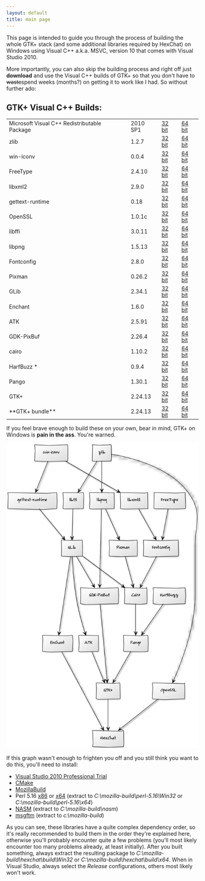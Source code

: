 ```yaml
---
layout: default
title: main page
---
```

This page is intended to guide you through the process of building the whole GTK+ stack (and some additional libraries required by HexChat) on Windows using Visual C++ a.k.a. MSVC, version 10 that comes with Visual Studio 2010.

More importantly, you can also skip the building process and right off just **download** and use the Visual C++ builds of GTK+ so that you don't have to <del>waste</del>spend weeks (months?) on getting it to work like I had. So without further ado:

## GTK+ Visual C++ Builds:

<table>

<tr>
<td>Microsoft Visual C++ Redistributable Package&nbsp;&nbsp;</td>
<td>2010 SP1</td>
<td><a href="">32 bit</a></td>
<td><a href="">64 bit</a></td>
</tr>

<tr class="even">
<td>zlib</td>
<td>1.2.7</td>
<td><a href="">32 bit</a></td>
<td><a href="">64 bit</a></td>
</tr>

<tr>
<td>win-iconv</td>
<td>0.0.4</td>
<td><a href="">32 bit</a></td>
<td><a href="">64 bit</a></td>
</tr>

<tr>
<td>FreeType</td>
<td>2.4.10</td>
<td><a href="">32 bit</a></td>
<td><a href="">64 bit</a></td>
</tr>

<tr>
<td>libxml2</td>
<td>2.9.0</td>
<td><a href="">32 bit</a></td>
<td><a href="">64 bit</a></td>
</tr>

<tr>
<td>gettext-runtime</td>
<td>0.18</td>
<td><a href="">32 bit</a></td>
<td><a href="">64 bit</a></td>
</tr>

<tr>
<td>OpenSSL</td>
<td>1.0.1c</td>
<td><a href="">32 bit</a></td>
<td><a href="">64 bit</a></td>
</tr>

<tr>
<td>libffi</td>
<td>3.0.11</td>
<td><a href="">32 bit</a></td>
<td><a href="">64 bit</a></td>
</tr>

<tr>
<td>libpng</td>
<td>1.5.13</td>
<td><a href="">32 bit</a></td>
<td><a href="">64 bit</a></td>
</tr>

<tr>
<td>Fontconfig</td>
<td>2.8.0</td>
<td><a href="">32 bit</a></td>
<td><a href="">64 bit</a></td>
</tr>

<tr>
<td>Pixman</td>
<td>0.26.2</td>
<td><a href="">32 bit</a></td>
<td><a href="">64 bit</a></td>
</tr>

<tr>
<td>GLib</td>
<td>2.34.1</td>
<td><a href="">32 bit</a></td>
<td><a href="">64 bit</a></td>
</tr>

<tr>
<td>Enchant</td>
<td>1.6.0</td>
<td><a href="">32 bit</a></td>
<td><a href="">64 bit</a></td>
</tr>

<tr>
<td>ATK</td>
<td>2.5.91</td>
<td><a href="">32 bit</a></td>
<td><a href="">64 bit</a></td>
</tr>

<tr>
<td>GDK-PixBuf</td>
<td>2.26.4</td>
<td><a href="">32 bit</a></td>
<td><a href="">64 bit</a></td>
</tr>

<tr>
<td>cairo</td>
<td>1.10.2</td>
<td><a href="">32 bit</a></td>
<td><a href="">64 bit</a></td>
</tr>

<tr>
<td>HarfBuzz *</td>
<td>0.9.4</td>
<td><a href="">32 bit</a></td>
<td><a href="">64 bit</a></td>
</tr>

<tr>
<td>Pango</td>
<td>1.30.1</td>
<td><a href="">32 bit</a></td>
<td><a href="">64 bit</a></td>
</tr>

<tr>
<td>GTK+</td>
<td>2.24.13</td>
<td><a href="">32 bit</a></td>
<td><a href="">64 bit</a></td>
</tr>

<tr>
<td>**GTK+ bundle**</td>
<td>2.24.13</td>
<td><a href="">32 bit</a></td>
<td><a href="">64 bit</a></td>
</tr>

</table>

If you feel brave enough to build these on your own, bear in mind, GTK+ on Windows is **pain in the ass**. You're warned.

<img src="images/dependency-graph.png" alt="gtk dependency graph" />

If this graph wasn't enough to frighten you off and you still think you want to do this, you'll need to install:

 * [Visual Studio 2010 Professional Trial](http://www.microsoft.com/en-us/download/details.aspx?id=16057)
 * [CMake](http://www.cmake.org/cmake/resources/software.html)
 * [MozillaBuild](http://ftp.mozilla.org/pub/mozilla.org/mozilla/libraries/win32/)
 * Perl 5.16 [x86](https://github.com/downloads/hexchat/hexchat/perl-5.16.2-x86.7z) or [x64](https://github.com/downloads/hexchat/hexchat/perl-5.16.2-x64.7z) (extract to _C:\mozilla-build\perl-5.16\Win32_ or _C:\mozilla-build\perl-5.16\x64_)
 * [NASM](http://www.nasm.us/pub/nasm/releasebuilds/?C=M;O=D) (extract to _C:\mozilla-build\nasm_)
 * [msgftm](https://github.com/downloads/hexchat/gtk-win32/msgfmt-0.18.1.7z) (extract to _c:\mozilla-build_)

As you can see, these libraries have a quite complex dependency order, so it's really recommended to build them in the order they're explained here, otherwise you'll probably encounter quite a few problems (you'll most likely encounter too many problems already, at least initially). After you built something, always extract the resulting package to _C:\mozilla-build\hexchat\build\Win32_ or _C:\mozilla-build\hexchat\build\x64_. When in Visual Studio, always select the _Release_ configurations, others most likely won't work.

